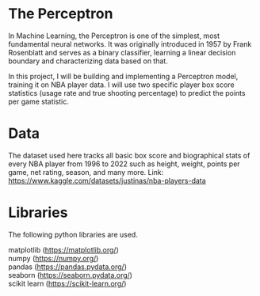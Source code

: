 # The Perceptron

In Machine Learning, the Perceptron is one of the simplest, most fundamental neural networks. It was originally introduced in 1957 by Frank Rosenblatt and serves as a binary classifier, learning a linear decision boundary and characterizing data based on that.

In this project, I will be building and implementing a Perceptron model, training it on NBA player data. I will use two specific player box score statistics (usage rate and true shooting percentage) to predict the points per game statistic.

# Data

The dataset used here tracks all basic box score and biographical stats of every NBA player from 1996 to 2022 such as height, weight, points per game, net rating, season, and many more. Link: https://www.kaggle.com/datasets/justinas/nba-players-data

# Libraries
The following python libraries are used.

matplotlib (https://matplotlib.org/)  
numpy (https://numpy.org/)  
pandas (https://pandas.pydata.org/)  
seaborn (https://seaborn.pydata.org/)  
scikit learn (https://scikit-learn.org/)  
